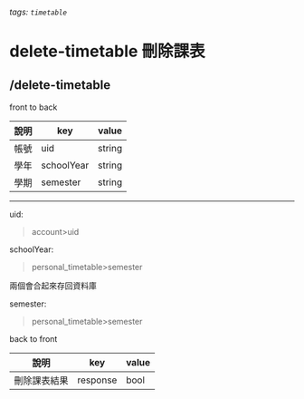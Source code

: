 ###### tags: `timetable`
# delete-timetable 刪除課表
## /delete-timetable
front to back

| 說明 | key        | value  |
| ---- | ---------- | ------ |
| 帳號 | uid         | string |
| 學年 | schoolYear | string |
| 學期 | semester   | string |

---
uid:
 >account>uid

schoolYear:
 >personal_timetable>semester

兩個會合起來存回資料庫

semester:
 >personal_timetable>semester


back to front

| 說明         | key     | value |
| ------------ | ------- | ----- |
| 刪除課表結果 | response |  bool  |
